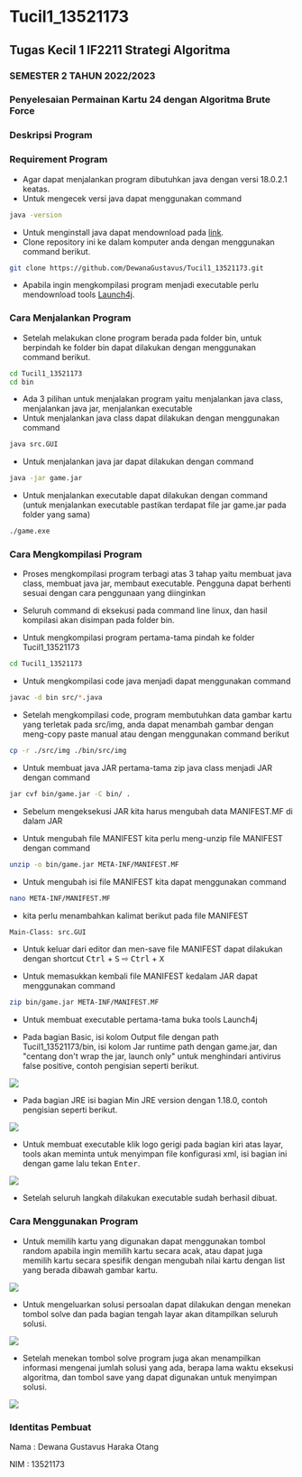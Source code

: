 # Tucil1_13521173

## Tugas Kecil 1 IF2211 Strategi Algoritma

### SEMESTER 2 TAHUN 2022/2023

### Penyelesaian Permainan Kartu 24 dengan Algoritma Brute Force

### Deskripsi Program

### Requirement Program

- Agar dapat menjalankan program dibutuhkan java dengan versi 18.0.2.1 keatas.
- Untuk mengecek versi java dapat menggunakan command

```sh
java -version
```

- Untuk menginstall java dapat mendownload pada <a href="https://www.oracle.com/java/technologies/javase/jdk18-archive-downloads.html">link</a>.
- Clone repository ini ke dalam komputer anda dengan menggunakan command berikut.

```sh
git clone https://github.com/DewanaGustavus/Tucil1_13521173.git
```

- Apabila ingin mengkompilasi program menjadi executable perlu mendownload tools <a href = "https://launch4j.sourceforge.net">Launch4j</a>.

### Cara Menjalankan Program

- Setelah melakukan clone program berada pada folder bin, untuk berpindah ke folder bin dapat dilakukan dengan menggunakan command berikut.

```sh
cd Tucil1_13521173
cd bin
```

- Ada 3 pilihan untuk menjalakan program yaitu menjalankan java class, menjalankan java jar, menjalankan executable
- Untuk menjalankan java class dapat dilakukan dengan menggunakan command

```sh
java src.GUI
```

- Untuk menjalankan java jar dapat dilakukan dengan command

```sh
java -jar game.jar
```

- Untuk menjalankan executable dapat dilakukan dengan command (untuk menjalankan executable pastikan terdapat file jar game.jar pada folder yang sama)

```sh
./game.exe
```

### Cara Mengkompilasi Program

- Proses mengkompilasi program terbagi atas 3 tahap yaitu membuat java class, membuat java jar, membaut executable. Pengguna dapat berhenti sesuai dengan cara penggunaan yang diinginkan

- Seluruh command di eksekusi pada command line linux, dan hasil kompilasi akan disimpan pada folder bin.

- Untuk mengkompilasi program pertama-tama pindah ke folder Tucil1_13521173

```sh
cd Tucil1_13521173
```

- Untuk mengkompilasi code java menjadi dapat menggunakan command

```sh
javac -d bin src/*.java
```

- Setelah mengkompilasi code, program membutuhkan data gambar kartu yang terletak pada src/img, anda dapat menambah gambar dengan meng-copy paste manual atau dengan menggunakan command berikut

```sh
cp -r ./src/img ./bin/src/img
```

- Untuk membuat java JAR pertama-tama zip java class menjadi JAR dengan command

```sh
jar cvf bin/game.jar -C bin/ .
```

- Sebelum mengeksekusi JAR kita harus mengubah data MANIFEST.MF di dalam JAR

- Untuk mengubah file MANIFEST kita perlu meng-unzip file MANIFEST dengan command

```sh
unzip -o bin/game.jar META-INF/MANIFEST.MF
```

- Untuk mengubah isi file MANIFEST kita dapat menggunakan command

```sh
nano META-INF/MANIFEST.MF
```

- kita perlu menambahkan kalimat berikut pada file MANIFEST

```sh
Main-Class: src.GUI
```

- Untuk keluar dari editor dan men-save file MANIFEST dapat dilakukan dengan shortcut <kbd>Ctrl</kbd> + <kbd>S</kbd> ⇨ <kbd>Ctrl</kbd> + <kbd>X</kbd>

- Untuk memasukkan kembali file MANIFEST kedalam JAR dapat menggunakan command

```sh
zip bin/game.jar META-INF/MANIFEST.MF
```

- Untuk membuat executable pertama-tama buka tools Launch4j

- Pada bagian Basic, isi kolom Output file dengan path Tucil1_13521173/bin, isi kolom Jar runtime path dengan game.jar, dan "centang don't wrap the jar, launch only" untuk menghindari antivirus false positive, contoh pengisian seperti berikut.

![](https://cdn.discordapp.com/attachments/702842263704961064/1066760723142803556/image.png)

- Pada bagian JRE isi bagian Min JRE version dengan 1.18.0, contoh pengisian seperti berikut.

![](https://cdn.discordapp.com/attachments/702842263704961064/1066761409679081543/image.png)

- Untuk membuat executable klik logo gerigi pada bagian kiri atas layar, tools akan meminta untuk menyimpan file konfigurasi xml, isi bagian ini dengan game lalu tekan <kbd>Enter</kbd>.

![](https://cdn.discordapp.com/attachments/702842263704961064/1067022640214188052/image.png)

- Setelah seluruh langkah dilakukan executable sudah berhasil dibuat.

### Cara Menggunakan Program
- Untuk memilih kartu yang digunakan dapat menggunakan tombol random apabila ingin memilih kartu secara acak, atau dapat juga memilih kartu secara spesifik dengan mengubah nilai kartu dengan list yang berada dibawah gambar kartu.

![](https://cdn.discordapp.com/attachments/702842263704961064/1067024748447547432/image.png)

- Untuk mengeluarkan solusi persoalan dapat dilakukan dengan menekan tombol solve dan pada bagian tengah layar akan ditampilkan seluruh solusi.

![](https://cdn.discordapp.com/attachments/702842263704961064/1067025483528683561/image.png)

- Setelah menekan tombol solve program juga akan menampilkan informasi mengenai jumlah solusi yang ada, berapa lama waktu eksekusi algoritma, dan tombol save yang dapat digunakan untuk menyimpan solusi.

![](https://cdn.discordapp.com/attachments/702842263704961064/1067025333670379571/image.png)

### Identitas Pembuat

Nama : Dewana Gustavus Haraka Otang

NIM : 13521173
